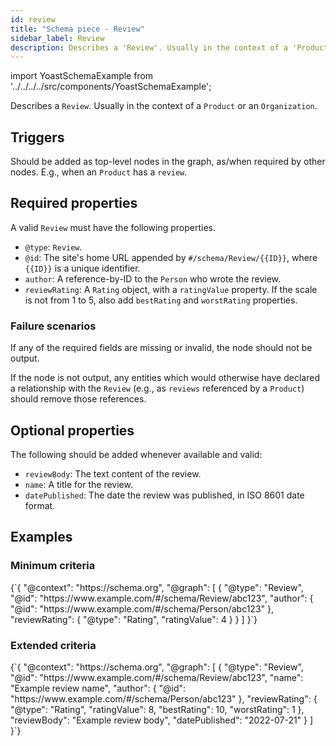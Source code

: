 ```yaml
---
id: review
title: "Schema piece - Review"
sidebar_label: Review
description: Describes a 'Review'. Usually in the context of a 'Product' or an 'Organization'.
---
```

import YoastSchemaExample from '../../../../src/components/YoastSchemaExample';

Describes a `Review`. Usually in the context of a `Product` or an `Organization`.

## Triggers
Should be added as top-level nodes in the graph, as/when required by other nodes. E.g., when an `Product` has a `review`.

## Required properties
A valid `Review` must have the following properties.

* `@type`: `Review`.
* `@id`: The site's home URL appended by `#/schema/Review/{{ID}}`, where `{{ID}}` is a unique identifier.
* `author`: A reference-by-ID to the `Person` who wrote the review.
* `reviewRating`: A `Rating` object, with a `ratingValue` property. If the scale is not from 1 to 5, also add `bestRating` and `worstRating` properties.

### Failure scenarios
If any of the required fields are missing or invalid, the node should not be output.

If the node is not output, any entities which would otherwise have declared a relationship with the `Review` (e.g., as `reviews` referenced by a `Product`) should remove those references.

## Optional properties
The following should be added whenever available and valid:

* `reviewBody`: The text content of the review.
* `name`: A title for the review.
* `datePublished`: The date the review was published, in ISO 8601 date format.

## Examples

### Minimum criteria

<YoastSchemaExample>
{`{
      "@context": "https://schema.org",
      "@graph": [
          {
              "@type": "Review",
              "@id": "https://www.example.com/#/schema/Review/abc123",
              "author": {
                  "@id": "https://www.example.com/#/schema/Person/abc123"
              },
              "reviewRating": {
                  "@type": "Rating",
                  "ratingValue": 4
              }
          }
      ]
  }`}
</YoastSchemaExample>

### Extended criteria

<YoastSchemaExample>
{`{
      "@context": "https://schema.org",
      "@graph": [
          {
              "@type": "Review",
              "@id": "https://www.example.com/#/schema/Review/abc123",
              "name": "Example review name",
              "author": {
                  "@id": "https://www.example.com/#/schema/Person/abc123"
              },
              "reviewRating": {
                  "@type": "Rating",
                  "ratingValue": 8,
                  "bestRating": 10,
                  "worstRating": 1
              },
              "reviewBody": "Example review body",
              "datePublished": "2022-07-21"
          }
      ]
  }`}
</YoastSchemaExample>
